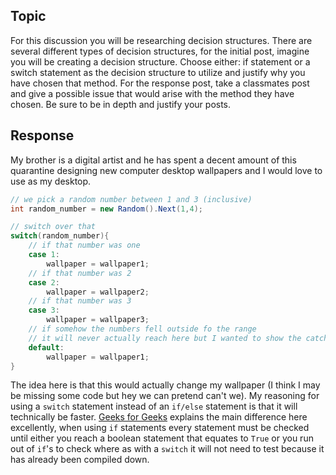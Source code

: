 ## Topic

For this discussion you will be researching decision structures.  There are several different types of decision structures, for the initial post, imagine you will be creating a decision structure.  Choose either: if statement or a switch statement as the decision structure to utilize and justify why you have chosen that method.  For the response post, take a classmates post and give a possible issue that would arise with the method they have chosen.  Be sure to be in depth and justify your posts.

## Response

My brother is a digital artist and he has spent a decent amount of this quarantine designing new computer desktop wallpapers and I would love to use as my desktop.

```cs
// we pick a random number between 1 and 3 (inclusive)
int random_number = new Random().Next(1,4);

// switch over that
switch(random_number){
    // if that number was one
    case 1:
        wallpaper = wallpaper1;
    // if that number was 2 
    case 2:
        wallpaper = wallpaper2;
    // if that number was 3
    case 3:
        wallpaper = wallpaper3;
    // if somehow the numbers fell outside fo the range
    // it will never actually reach here but I wanted to show the catch all for the sake of the example
    default:
        wallpaper = wallpaper1;
}
```

The idea here is that this would actually change my wallpaper (I think I may be missing some code but hey we can pretend can't we). My reasoning for using a `switch` statement instead of an `if/else` statement is that it will technically be faster. [Geeks for Geeks](https://www.geeksforgeeks.org/switch-vs-else/) explains the main difference here excellently, when using `if` statements every statement must be checked until either you reach a boolean statement that equates to `True` or you run out of `if`'s to check where as with a `switch` it will not need to test because it has already been compiled down. 